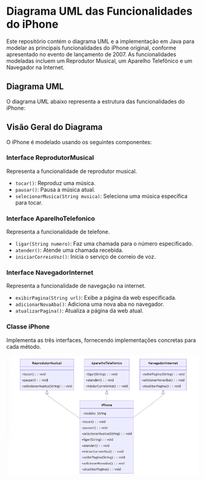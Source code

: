 # Diagrama UML das Funcionalidades do iPhone

Este repositório contém o diagrama UML e a implementação em Java para modelar as principais funcionalidades do iPhone original, conforme apresentado no evento de lançamento de 2007. As funcionalidades modeladas incluem um Reprodutor Musical, um Aparelho Telefônico e um Navegador na Internet.

## Diagrama UML

O diagrama UML abaixo representa a estrutura das funcionalidades do iPhone:


## Visão Geral do Diagrama

O iPhone é modelado usando os seguintes componentes:

### Interface ReprodutorMusical

Representa a funcionalidade de reprodutor musical.

- `tocar()`: Reproduz uma música.
- `pausar()`: Pausa a música atual.
- `selecionarMusica(String musica)`: Seleciona uma música específica para tocar.

### Interface AparelhoTelefonico

Representa a funcionalidade de telefone.

- `ligar(String numero)`: Faz uma chamada para o número especificado.
- `atender()`: Atende uma chamada recebida.
- `iniciarCorreioVoz()`: Inicia o serviço de correio de voz.

### Interface NavegadorInternet

Representa a funcionalidade de navegação na internet.

- `exibirPagina(String url)`: Exibe a página da web especificada.
- `adicionarNovaAba()`: Adiciona uma nova aba no navegador.
- `atualizarPagina()`: Atualiza a página da web atual.

### Classe iPhone

Implementa as três interfaces, fornecendo implementações concretas para cada método.


![Diagrama UML do iPhone](diagrama.png)
